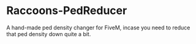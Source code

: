 # Raccoons-PedReducer
A hand-made ped density changer for FiveM, incase you need to reduce that ped density down quite a bit.
